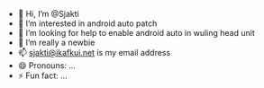 - 👋 Hi, I’m @Sjakti
- 👀 I’m interested in android auto patch
- 🌱 I’m looking for help to enable android auto in wuling head unit
- 💞️ I’m really a newbie 
- 📫 sjakti@ikafkui.net is my email address 
- 😄 Pronouns: ...
- ⚡ Fun fact: ...

<!---
Sjakti/Sjakti is a ✨ special ✨ repository because its `README.md` (this file) appears on your GitHub profile.
You can click the Preview link to take a look at your changes.
--->
